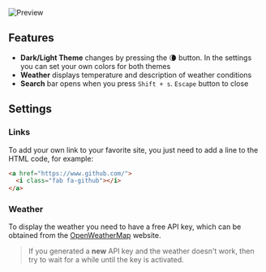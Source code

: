 ![Preview](https://github.com/sadparadiseinhell/null/blob/main/assets/preview.png)

## Features
- **Dark/Light Theme** changes by pressing the :waning_crescent_moon: button. In the settings you can set your own colors for both themes
- **Weather** displays temperature and description of weather conditions
- **Search** bar opens when you press `Shift + s`. `Escape` button to close

## Settings
### Links
To add your own link to your favorite site, you just need to add a line to the HTML code, for example:

```html
<a href="https://www.github.com/">
  <i class="fab fa-github"></i>
</a>
```

### Weather
To display the weather you need to have a free API key, which can be obtained from the [OpenWeatherMap](https://openweathermap.org/api) website.

> If you generated a **new** API key and the weather doesn't work, then try to wait for a while until the key is activated.
